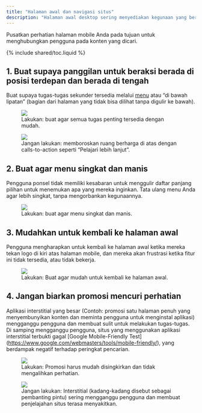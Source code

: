 ```yaml
---
title: "Halaman awal dan navigasi situs"
description: "Halaman awal desktop sering menyediakan kegunaan yang berbeda-beda, akan tetapi halaman mobile harus fokus pada tujuan untuk menghubungkan pengguna pada konten yang dicari."
---
```


<p class="intro">
Pusatkan perhatian halaman mobile Anda pada tujuan untuk menghubungkan pengguna pada konten yang dicari.
</p>

{% include shared/toc.liquid %}

## 1. Buat supaya panggilan untuk beraksi berada di posisi terdepan dan berada di tengah

Buat supaya tugas-tugas sekunder tersedia melalui [menu](/web/fundamentals/design-and-ui/responsive/) atau “di bawah lipatan” 
(bagian dari halaman yang tidak bisa dilihat tanpa digulir ke bawah).

<div class="mdl-grid">
  <figure class="mdl-cell mdl-cell--6-col">
    <img src="images/hpnav-cta-good.png">
    <figcaption class="wf-figcaption-good">Lakukan: buat agar semua tugas penting tersedia dengan mudah.</figcaption>
  </figure>
  <figure class="mdl-cell mdl-cell--6-col">
    <img src="images/hpnav-cta-bad.png">
    <figcaption class="wf-figcaption-bad">Jangan lakukan: memboroskan ruang berharga di atas dengan calls-to-action seperti “Pelajari lebih lanjut”.</figcaption>
  </figure>
</div>

## 2. Buat agar menu singkat dan manis

Pengguna ponsel tidak memiliki kesabaran untuk menggulir daftar panjang pilihan untuk menemukan apa yang mereka inginkan. Tata ulang menu Anda agar lebih singkat, tanpa mengorbankan kegunaannya.

<div class="mdl-grid">
  <figure class="mdl-cell mdl-cell--6-col">
    <img src="images/hpnav-menus-good.png">
    <figcaption class="wf-figcaption-good">Lakukan: buat agar menu singkat dan manis.</figcaption>
  </figure>
</div>

## 3. Mudahkan untuk kembali ke halaman awal

Pengguna mengharapkan untuk kembali ke halaman awal ketika mereka tekan logo di kiri atas halaman mobile, dan mereka akan frustrasi ketika fitur ini tidak tersedia, atau tidak bekerja. 

<div class="mdl-grid">
  <figure class="mdl-cell mdl-cell--6-col">
    <img src="images/hpnav-hp-good.png">
    <figcaption class="wf-figcaption-good">Lakukan: Buat agar mudah untuk kembali ke halaman awal.</figcaption>
  </figure>
</div>

## 4. Jangan biarkan promosi mencuri perhatian 

Aplikasi interstitial yang besar (Contoh: promosi satu halaman penuh yang menyembunyikan konten dan meminta pengguna untuk menginstal aplikasi) mengganggu pengguna dan membuat sulit untuk melakukan tugas-tugas. Di samping mengganggu pengguna, situs yang menggunakan aplikasi interstitial terbukti gagal [Google Mobile-Friendly Test] (https://www.google.com/webmasters/tools/mobile-friendly/), yang berdampak negatif terhadap peringkat pencarian. 

<div class="mdl-grid">
  <figure class="mdl-cell mdl-cell--6-col">
    <img src="images/hpnav-promo-good.png">
    <figcaption class="wf-figcaption-good">Lakukan: Promosi harus mudah disingkirkan dan tidak mengalihkan perhatian.</figcaption>
  </figure>
  <figure class="mdl-cell mdl-cell--6-col">
    <img src="images/hpnav-promo-bad.png">
    <figcaption class="wf-figcaption-bad">Jangan lakukan: Interstitial (kadang-kadang disebut sebagai pembanting pintu) sering mengganggu pengguna dan membuat penjelajahan situs terasa menyakitkan.</figcaption>
  </figure>
</div>
